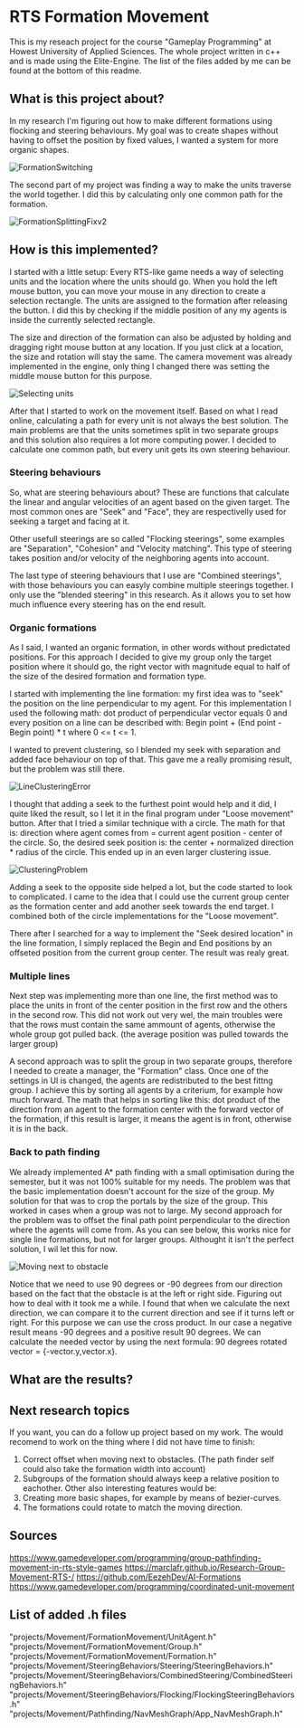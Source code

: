 # RTS Formation Movement
This is my reseach project for the course "Gameplay Programming" at Howest University of Applied Sciences.
The whole project written in c++ and is made using the Elite-Engine. The list of the files added by me can be found at the bottom of this readme.
## What is this project about?
In my research I'm figuring out how to make different formations using flocking and steering behaviours. 
My goal was to create shapes without having to offset the position by fixed values, I wanted a system for more organic shapes.

![FormationSwitching](https://user-images.githubusercontent.com/114002276/211860516-a65eda0d-d20f-4483-99b8-906b2ac22f74.gif)

The second part of my project was finding a way to make the units traverse the world together. I did this by calculating only one common path for the formation.

![FormationSplittingFixv2](https://user-images.githubusercontent.com/114002276/211861652-6ae09756-0175-4813-bd74-539276038716.gif)

## How is this implemented?
I started with a little setup: Every RTS-like game needs a way of selecting units and the location where the units should go. 
When you hold the left mouse button, you can move your mouse in any direction to create a selection rectangle. The units are assigned to the formation after releasing the button. I did this by checking if the middle position of any my agents is inside the currently selected rectangle.

The size and direction of the formation can also be adjusted by holding and dragging right mouse button at any location. If you just click at a location, the size and rotation will stay the same. The camera movement was already implemented in the engine, only thing I changed there was setting the middle mouse button for this purpose. 

![Selecting units](https://user-images.githubusercontent.com/114002276/211934440-12fe5a46-75eb-47a9-bd75-ee0cc3d4be3b.gif)

After that I started to work on the movement itself. Based on what I read online, calculating a path for every unit is not always the best solution. The main problems are that the units sometimes split in two separate groups and this solution also requires a lot more computing power.
I decided to calculate one common path, but every unit gets its own steering behaviour. 

### Steering behaviours

So, what are steering behaviours about? These are functions that calculate the linear and angular velocities of an agent based on the given target. 
The most common ones are "Seek" and "Face", they are respectivelly used for seeking a target and facing at it.

Other usefull steerings are so called "Flocking steerings", some examples are "Separation", "Cohesion" and "Velocity matching". This type of steering takes position and/or velocity of the neighboring agents into account.

The last type of steering behaviours that I use are "Combined steerings", with those behaviours you can easyly combine multiple steerings together. I only use the "blended steering" in this research. As it allows you to set how much influence every steering has on the end result.

### Organic formations

As I said, I wanted an organic formation, in other words without predictated positions. For this approach I decided to give my group only the target position where it should go, the right vector with magnitude equal to half of the size of the desired formation and formation type.

I started with implementing the line formation: my first idea was to "seek" the position on the line perpendicular to my agent. For this implementation I used the following math: dot product of perpendicular vector equals 0 and every position on a line can be described with: Begin point + (End point - Begin point) * t where 0 <= t <= 1.

I wanted to prevent clustering, so I blended my seek with separation and added face behaviour on top of that. This gave me a really promising result, but the problem was still there.

![LineClusteringError](https://user-images.githubusercontent.com/114002276/211951572-3da85803-5b16-4d74-9231-6aef58f48e41.gif)

I thought that adding a seek to the furthest point would help and it did, I quite liked the result, so I let it in the final program under "Loose movement" button.
After that I tried a similar technique with a circle. The math for that is: direction where agent comes from = current agent position - center of the circle. So, the desired seek position is: the center + normalized direction * radius of the circle. This ended up in an even larger clustering issue.

![ClusteringProblem](https://user-images.githubusercontent.com/114002276/211952501-823e8b1b-2bb5-48bc-91d5-725218d87515.gif)

Adding a seek to the opposite side helped a lot, but the code started to look to complicated. I came to the idea that I could use the current group center as the formation center and add another seek towards the end target. I combined both of the circle implementations for the "Loose movement".

There after I searched for a way to implement the "Seek desired location" in the line formation, I simply replaced the Begin and End positions by an offseted position from the current group center. The result was realy great.

### Multiple lines

Next step was implementing more than one line, the first method was to place the units in front of the center position in the first row and the others in the second row. This did not work out very wel, the main troubles were that the rows must contain the same ammount of agents, otherwise the whole group got pulled back. (the average position was pulled towards the larger group)

A second approach was to split the group in two separate groups, therefore I needed to create a manager, the "Formation" class. Once one of the settings in UI is changed, the agents are redistributed to the best fittng group. I achieve this by sorting all agents by a criterium, for example how much forward. The math that helps in sorting like this: dot product of the direction from an agent to the formation center with the forward vector of the formation, if this result is larger, it means the agent is in front, otherwise it is in the back.

### Back to path finding

We already implemented A* path finding with a small optimisation during the semester, but it was not 100% suitable for my needs. The problem was that the basic implementation doesn't account for the size of the group. My solution for that was to crop the portals by the size of the group. This worked in cases when a group was not to large. My second approach for the problem was to offset the final path point perpendicular to the direction where the agents will come from. As you can see below, this works nice for single line formations, but not for larger groups. Althought it isn't the perfect solution, I wil let this for now.

![Moving next to obstacle](https://user-images.githubusercontent.com/114002276/211942830-b2a34321-3877-4a3b-9fa8-f956dcfbf4ed.gif)

Notice that we need to use 90 degrees or -90 degrees from our direction based on the fact that the obstacle is at the left or right side. Figuring out how to deal with it took me a while. I found that when we calculate the next direction, we can compare it to the current direction and see if it turns left or right. For this purpose we can use the cross product. In our case a negative result means -90 degrees and a positive result 90 degrees. We can calculate the needed vector by using the next formula: 90 degrees rotated vector = {-vector.y,vector.x}. 

## What are the results?

## Next research topics
If you want, you can do a follow up project based on my work. The would recomend to work on the thing where I did not have time to finish:
1. Correct offset when moving next to obstacles. (The path finder self could also take the formation width into account)
2. Subgroups of the formation should always keep a relative position to eachother.
Other also interesting features would be:
1. Creating more basic shapes, for example by means of bezier-curves.
2. The formations could rotate to match the moving direction.

## Sources
https://www.gamedeveloper.com/programming/group-pathfinding-movement-in-rts-style-games
https://marclafr.github.io/Research-Group-Movement-RTS-/
https://github.com/EezehDev/AI-Formations
https://www.gamedeveloper.com/programming/coordinated-unit-movement

## List of added .h files
"projects/Movement/FormationMovement/UnitAgent.h"
"projects/Movement/FormationMovement/Group.h"
"projects/Movement/FormationMovement/Formation.h"
"projects/Movement/SteeringBehaviors/Steering/SteeringBehaviors.h"
"projects/Movement/SteeringBehaviors/CombinedSteering/CombinedSteeringBehaviors.h"
"projects/Movement/SteeringBehaviors/Flocking/FlockingSteeringBehaviors.h"
"projects/Movement/Pathfinding/NavMeshGraph/App_NavMeshGraph.h"
